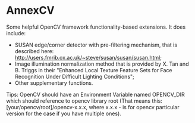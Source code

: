 AnnexCV
=======

Some helpful OpenCV framework functionality-based extensions.
It does include:
  - SUSAN edge/corner detector with pre-filtering mechanism, that is described here: http://users.fmrib.ox.ac.uk/~steve/susan/susan/susan.html;
  - Image illumination normalization method that is provided by X. Tan and B. Triggs in their "Enhanced Local Texture Feature Sets for Face Recognition Under Difficult Lighting Conditions";
  - Other supplementary functions. 

Tips:
OpenCV should have an Environment Variable named OPENCV_DIR which should reference to opencv library root 
(That means this: [your/opencv/root]/opencv-x.x.x, where x.x.x - is for opencv particular version for the case if you have multiple ones).
